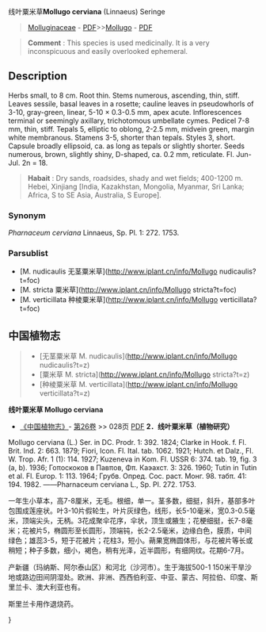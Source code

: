 线叶粟米草**Mollugo cerviana** (Linnaeus) Seringe

> [Molluginaceae](http://www.iplant.cn/info/Molluginaceae?t=foc) - [PDF](http://www.iplant.cn/foc/pdf/Molluginaceae.pdf)>>[Mollugo](http://www.iplant.cn/info/Mollugo?t=foc) - [PDF](http://www.iplant.cn/foc/pdf/Mollugo.pdf)


> **Comment** : 
> This species is used medicinally. It is a very inconspicuous and easily overlooked ephemeral.

## Description

Herbs small, to 8 cm. Root thin. Stems numerous, ascending, thin, stiff. Leaves sessile, basal leaves in a rosette; cauline leaves in pseudowhorls of 3-10, gray-green, linear, 5-10 × 0.3-0.5 mm, apex acute. Inflorescences terminal or seemingly axillary, trichotomous umbellate cymes. Pedicel 7-8 mm, thin, stiff. Tepals 5, elliptic to oblong, 2-2.5 mm, midvein green, margin white membranous. Stamens 3-5, shorter than tepals. Styles 3, short. Capsule broadly ellipsoid, ca. as long as tepals or slightly shorter. Seeds numerous, brown, slightly shiny, D-shaped, ca. 0.2 mm, reticulate. Fl. Jun-Jul. 2n = 18.


> **Habait** : 
> Dry sands, roadsides, shady and wet fields; 400-1200 m. Hebei, Xinjiang [India, Kazakhstan, Mongolia, Myanmar, Sri Lanka; Africa, S to SE Asia, Australia, S Europe].

### Synonym
*Pharnaceum* *cerviana* Linnaeus, Sp. Pl. 1: 272. 1753.



### Parsublist

* [M.  nudicaulis  无茎粟米草](http://www.iplant.cn/info/Mollugo nudicaulis?t=foc)
* [M.  stricta  粟米草](http://www.iplant.cn/info/Mollugo stricta?t=foc)
* [M.  verticillata  种棱粟米草](http://www.iplant.cn/info/Mollugo verticillata?t=foc)

## 中国植物志

> * [无茎粟米草  M.  nudicaulis](http://www.iplant.cn/info/Mollugo nudicaulis?t=z)
> * [粟米草  M.  stricta](http://www.iplant.cn/info/Mollugo stricta?t=z)
> * [种棱粟米草  M.  verticillata](http://www.iplant.cn/info/Mollugo verticillata?t=z)


**线叶粟米草 Mollugo cerviana**

* [《中国植物志》](http://www.iplant.cn/frps)- [第26卷](http://www.iplant.cn/frps/vol/26) >> 028页 [PDF](http://www.iplant.cn/frps/pdf/26/028.pdf)
**2．线叶粟米草（植物研究）**

Mollugo cerviana (L.) Ser. in DC. Prodr. 1: 392. 1824; Clarke in Hook. f. Fl. Brit. Ind. 2: 663. 1879; Fiori, Icon. Fl. Ital. tab. 1062. 1921; Hutch. et Dalz., Fl. W. Trop. Afr. 1 (1): 114. 1927; Kuzeneva in Kom. Fl. USSR 6: 374. tab. 19, fig. 3 (a, b). 1936; Гоπоскоков в Павπов, Φπ. Каэахст. 3: 326. 1960; Tutin in Tutin et al. Fl. Europ. 1: 113. 1964; Грубв. Опред. Сос. раст. Монг. 98. табπ. 41: 194. 1982. ——Pharnaceum cerviana L., Sp. Pl. 272. 1753.

一年生小草本，高7-8厘米，无毛。根细，单一。茎多数，细挺，斜升，基部多叶包围成莲座状。叶3-10片假轮生，叶片灰绿色，线形，长5-10毫米，宽0.3-0.5毫米，顶端尖头，无柄。3花成聚伞花序，伞状，顶生或腋生；花梗细挺，长7-8毫米；花被片5，椭圆形至长圆形，顶端钝，长2-2.5毫米，边缘白色，膜质，中间绿色；雄蕊3-5，短于花被片；花柱3，短小。蒴果宽椭圆体形，与花被片等长或稍短；种子多数，细小，褐色，稍有光泽，近半圆形，有细网纹。花期6-7月。

产新疆（玛纳斯、阿尔泰山区）和河北（沙河市）。生于海拔500-1 150米干旱沙地或路边田间阴湿处。欧洲、非洲、西西伯利亚、中亚、蒙古、阿拉伯、印度、斯里兰卡、澳大利亚也有。

斯里兰卡用作退烧药。



}